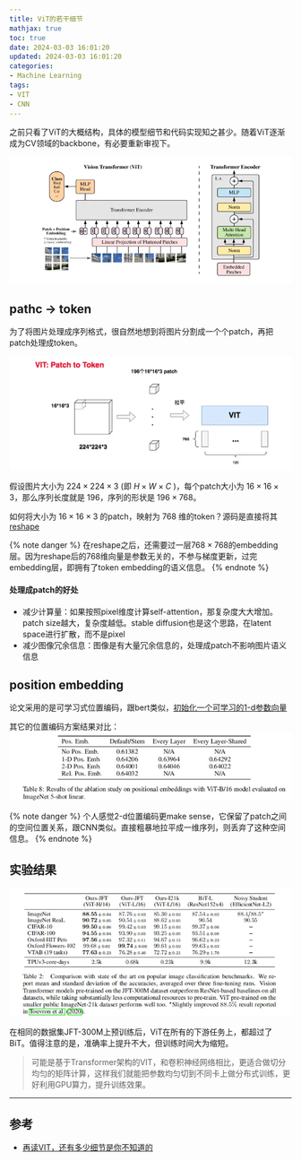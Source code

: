 ```yaml
---
title: ViT的若干细节
mathjax: true
toc: true
date: 2024-03-03 16:01:20
updated: 2024-03-03 16:01:20
categories:
- Machine Learning
tags:
- VIT
- CNN
---
```

之前只看了ViT的大概结构，具体的模型细节和代码实现知之甚少。随着ViT逐渐成为CV领域的backbone，有必要重新审视下。

<!--more-->

![ViT](https://raw.githubusercontent.com/TransformersWsz/picx-images-hosting/master/image.ltb9u1l3.webp)

## pathc -> token
为了将图片处理成序列格式，很自然地想到将图片分割成一个个patch，再把patch处理成token。

![patch](https://raw.githubusercontent.com/TransformersWsz/picx-images-hosting/master/image.54xi0lkn9a.webp)

假设图片大小为 $224 \times 224 \times 3$ (即 $H \times W \times C$ )，每个patch大小为 $16 \times 16 \times 3$，那么序列长度就是 $196$，序列的形状是 $196 \times 768$。

如何将大小为 $16 \times 16 \times 3$ 的patch，映射为 $768$ 维的token？源码是直接将其[reshape](https://github.com/lucidrains/vit-pytorch/blob/5578ac472faf3903d4739ba783f3875b77177e57/vit_pytorch/vit.py#L96)

{% note danger %}
在reshape之后，还需要过一层$768 \times 768$的embedding层。因为reshape后的$768$维向量是参数无关的，不参与梯度更新，过完embedding层，即拥有了token embedding的语义信息。
{% endnote %}

#### 处理成patch的好处
- 减少计算量：如果按照pixel维度计算self-attention，那复杂度大大增加。patch size越大，复杂度越低。stable diffusion也是这个思路，在latent space进行扩散，而不是pixel
- 减少图像冗余信息：图像是有大量冗余信息的，处理成patch不影响图片语义信息

## position embedding
论文采用的是可学习式位置编码，跟bert类似，[初始化一个可学习的1-d参数向量](https://github.com/lucidrains/vit-pytorch/blob/5578ac472faf3903d4739ba783f3875b77177e57/vit_pytorch/vit.py#L102)

其它的位置编码方案结果对比：
![pos](https://raw.githubusercontent.com/TransformersWsz/picx-images-hosting/master/image.7smyazbtz0.webp)

{% note danger %}
个人感觉2-d位置编码更make sense，它保留了patch之间的空间位置关系，跟CNN类似。直接粗暴地拉平成一维序列，则丢弃了这种空间信息。
{% endnote %}

## 实验结果
![exp](https://raw.githubusercontent.com/TransformersWsz/picx-images-hosting/master/image.8z69jlfhxt.webp)

在相同的数据集JFT-300M上预训练后，ViT在所有的下游任务上，都超过了BiT。值得注意的是，准确率上提升不大，但训练时间大为缩短。

> 可能是基于Transformer架构的VIT，和卷积神经网络相比，更适合做切分均匀的矩阵计算，这样我们就能把参数均匀切到不同卡上做分布式训练，更好利用GPU算力，提升训练效果。
___

## 参考
- [再读VIT，还有多少细节是你不知道的](https://mp.weixin.qq.com/s/kcqYF-Z3AwbPLQUOozyI0Q)